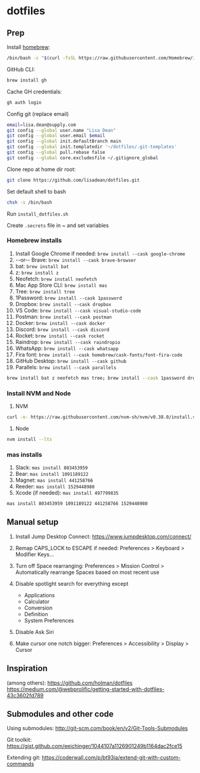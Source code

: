 # dotfiles

## Prep

Install [homebrew](https://brew.sh/):

```bash
/bin/bash -c "$(curl -fsSL https://raw.githubusercontent.com/Homebrew/install/HEAD/install.sh)"
```

GitHub CLI:

```bash
brew install gh
```

Cache GH credentials:

```bash
gh auth login
```

Config git (replace email)

```bash
email=lisa.dean@supply.com
git config --global user.name "Lisa Dean"
git config --global user.email $email
git config --global init.defaultBranch main
git config --global init.templatedir '~/dotfiles/.git-templates'
git config --global pull.rebase false
git config --global core.excludesfile ~/.gitignore_global
```

Clone repo at home dir root:

```bash
git clone https://github.com/lisadean/dotfiles.git
```

Set default shell to bash

```bash
chsh -s /bin/bash
```

Run `install_dotfiles.sh`

Create `.secrets` file in ~ and set variables

### Homebrew installs

1. Install Google Chrome if needed: `brew install --cask google-chrome`
1. --or-- Brave: `brew install --cask brave-browser`
1. bat: `brew install bat`
1. z: `brew install z`
1. Neofetch: `brew install neofetch`
1. Mac App Store CLI: `brew install mas`
1. Tree: `brew install tree`
1. 1Password: `brew install --cask 1password`
1. Dropbox: `brew install --cask dropbox`
1. VS Code: `brew install --cask visual-studio-code`
1. Postman: `brew install --cask postman`
1. Docker: `brew install --cask docker`
1. Discord: `brew install --cask discord`
1. Rocket: `brew install --cask rocket`
1. Raindrop: `brew install --cask raindropio`
1. WhatsApp: `brew install --cask whatsapp`
1. Fira font: `brew install --cask homebrew/cask-fonts/font-fira-code`
1. GitHub Desktop: `brew install --cask github`
1. Parallels: `brew install --cask parallels`

```bash
brew install bat z neofetch mas tree; brew install --cask 1password dropbox visual-studio-code postman docker discord rocket raindropio whatsapp homebrew/cask-fonts/font-fira-code github parallels brave-browser
```

### Install NVM and Node

1. NVM

```bash
curl -o- https://raw.githubusercontent.com/nvm-sh/nvm/v0.38.0/install.sh | bash
```

1. Node

```bash
nvm install --lts
```

### mas installs

1. Slack: `mas install 803453959`
1. Bear: `mas install 1091189122`
1. Magnet: `mas install 441258766`
1. Reeder: `mas install 1529448980`
1. Xcode (if needed): `mas install 497799835`

```bash
mas install 803453959 1091189122 441258766 1529448980
```

## Manual setup

1. Install Jump Desktop Connect: https://www.jumpdesktop.com/connect/
1. Remap CAPS_LOCK to ESCAPE if needed: Preferences > Keyboard > Modifier Keys...
1. Turn off Space rearranging: Preferences > Mission Control > Automatically rearrange Spaces based on most recent use
1. Disable spotlight search for everything except

   - Applications
   - Calculator
   - Conversion
   - Definition
   - System Preferences

1. Disable Ask Siri
1. Make cursor one notch bigger: Preferences > Accessibility > Display > Cursor

## Inspiration

(among others):
https://github.com/holman/dotfiles
https://medium.com/@webprolific/getting-started-with-dotfiles-43c3602fd789

## Submodules and other code

Using submodules: http://git-scm.com/book/en/v2/Git-Tools-Submodules

Git toolkit: https://gist.github.com/eeichinger/1044107a1126901249b1164dac2fce15

Extending git: https://coderwall.com/p/bt93ia/extend-git-with-custom-commands
